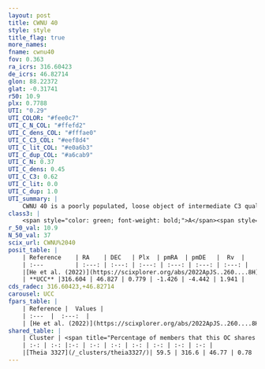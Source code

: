 ```yaml
---
layout: post
title: CWNU 40
style: style
title_flag: true
more_names: 
fname: cwnu40
fov: 0.363
ra_icrs: 316.60423
de_icrs: 46.82714
glon: 88.22372
glat: -0.31741
r50: 10.9
plx: 0.7788
UTI: "0.29"
UTI_COLOR: "#fee0c7"
UTI_C_N_COL: "#ffefd2"
UTI_C_dens_COL: "#fffae0"
UTI_C_C3_COL: "#eef8d4"
UTI_C_lit_COL: "#e0a6b3"
UTI_C_dup_COL: "#a6cab9"
UTI_C_N: 0.37
UTI_C_dens: 0.45
UTI_C_C3: 0.62
UTI_C_lit: 0.0
UTI_C_dup: 1.0
UTI_summary: |
    CWNU 40 is a poorly populated, loose object of intermediate C3 quality. It was recently reported in the literature. This object shares a significant percentage of members with a later reported entry.
class3: |
    <span style="color: green; font-weight: bold;">A</span><span style="color: red; font-weight: bold;">C</span>
r_50_val: 10.9
N_50_val: 37
scix_url: CWNU%2040
posit_table: |
    | Reference    | RA    | DEC   | Plx  | pmRA  | pmDE   |  Rv  |
    | :---         | :---: | :---: | :---: | :---: | :---: | :---: |
    |[He et al. (2022)](https://scixplorer.org/abs/2022ApJS..260....8H) | 316.596 | 46.853 | 0.78 | -1.42 | -4.46 | 0.2 |
    | **UCC** |316.604 | 46.827 | 0.779 | -1.426 | -4.442 | 1.941 | 
cds_radec: 316.60423,+46.82714
carousel: UCC
fpars_table: |
    | Reference |  Values |
    | :---  |  :---:  |
    | [He et al. (2022)](https://scixplorer.org/abs/2022ApJS..260....8H) | `AG=0.6, m-M=9.9, logAge=9.0, Z=0.008` |
shared_table: |
    | Cluster | <span title="Percentage of members that this OC shares with the ones listed">%</span>   | RA   | DEC   | Plx   | pmRA  | pmDE  | Rv | UTI |
    | :-: | :-: |:-: | :-: | :-: | :-: | :-: | :-: | :-: |
    |[Theia 3327](/_clusters/theia3327/)| 59.5 | 316.6 | 46.77 | 0.78 | -1.43 | -4.41 | 1.73 |0.04 |
---
```

